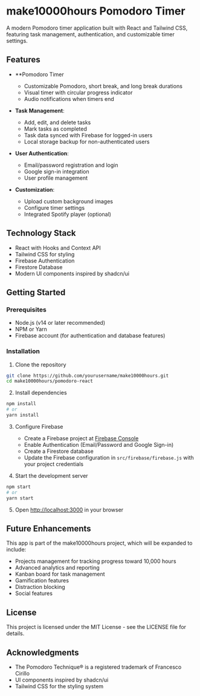 # make10000hours Pomodoro Timer

A modern Pomodoro timer application built with React and Tailwind CSS, featuring task management, authentication, and customizable timer settings.

## Features

- **Pomodoro Timer
  - Customizable Pomodoro, short break, and long break durations
  - Visual timer with circular progress indicator
  - Audio notifications when timers end

- **Task Management**:
  - Add, edit, and delete tasks
  - Mark tasks as completed
  - Task data synced with Firebase for logged-in users
  - Local storage backup for non-authenticated users

- **User Authentication**:
  - Email/password registration and login
  - Google sign-in integration
  - User profile management

- **Customization**:
  - Upload custom background images
  - Configure timer settings
  - Integrated Spotify player (optional)

## Technology Stack

- React with Hooks and Context API
- Tailwind CSS for styling
- Firebase Authentication
- Firestore Database
- Modern UI components inspired by shadcn/ui

## Getting Started

### Prerequisites

- Node.js (v14 or later recommended)
- NPM or Yarn
- Firebase account (for authentication and database features)

### Installation

1. Clone the repository
```bash
git clone https://github.com/yourusername/make10000hours.git
cd make10000hours/pomodoro-react
```

2. Install dependencies
```bash
npm install
# or
yarn install
```

3. Configure Firebase
   - Create a Firebase project at [Firebase Console](https://console.firebase.google.com/)
   - Enable Authentication (Email/Password and Google Sign-in)
   - Create a Firestore database
   - Update the Firebase configuration in `src/firebase/firebase.js` with your project credentials

4. Start the development server
```bash
npm start
# or
yarn start
```

5. Open [http://localhost:3000](http://localhost:3000) in your browser

## Future Enhancements

This app is part of the make10000hours project, which will be expanded to include:

- Projects management for tracking progress toward 10,000 hours
- Advanced analytics and reporting
- Kanban board for task management
- Gamification features
- Distraction blocking
- Social features

## License

This project is licensed under the MIT License - see the LICENSE file for details.

## Acknowledgments

- The Pomodoro Technique® is a registered trademark of Francesco Cirillo
- UI components inspired by shadcn/ui
- Tailwind CSS for the styling system 
